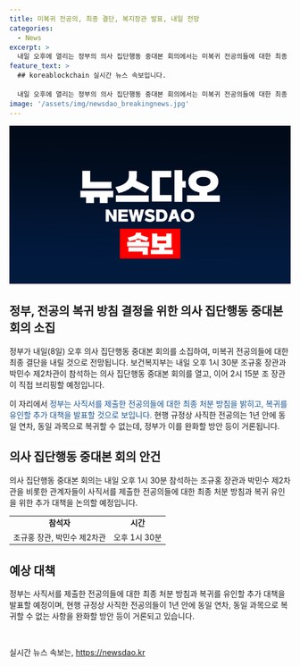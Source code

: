 ```yaml
---
title: 미복귀 전공의, 최종 결단, 복지장관 발표, 내일 전망
categories:
  - News
excerpt: >
  내일 오후에 열리는 정부의 의사 집단행동 중대본 회의에서는 미복귀 전공의들에 대한 최종 결정이 예상됩니다. 보건복지부는 조규홍 장관과 박민수 제2차관이 참석하는 회의 뒤 2시 15분에 조 장관이 직접 브리핑을 할 예정입니다. 정부는 사직서를 제출한 전공의들에 대한 최종 처분 방침과 추가 대책을 발표할 것으로 보입니다. 현재의 규정상으로는 사직한 전공의는 1년 안에 동일 연차, 동일 과목으로 복귀할 수 없지만, 정부가 이를 완화할 방안을 고려하고 있습니다.
feature_text: >
  ## koreablockchain 실시간 뉴스 속보입니다.

  내일 오후에 열리는 정부의 의사 집단행동 중대본 회의에서는 미복귀 전공의들에 대한 최종 결정이 예상됩니다. 보건복지부는 조규홍 장관과 박민수 제2차관이 참석하는 회의 뒤 2시 15분에 조 장관이 직접 브리핑을 할 예정입니다. 정부는 사직서를 제출한 전공의들에 대한 최종 처분 방침과 추가 대책을 발표할 것으로 보입니다. 현재의 규정상으로는 사직한 전공의는 1년 안에 동일 연차, 동일 과목으로 복귀할 수 없지만, 정부가 이를 완화할 방안을 고려하고 있습니다.
image: '/assets/img/newsdao_breakingnews.jpg'
---
```


<p><img src="/assets/img/newsdao_breakingnews.jpg" alt="koreablockchain 속보" /></p>

<h2 data-ke-size="size26">정부, 전공의 복귀 방침 결정을 위한 의사 집단행동 중대본 회의 소집</h2>

<p>정부가 내일(8일) 오후 의사 집단행동 중대본 회의를 소집하여, 미복귀 전공의들에 대한 최종 결단을 내릴 것으로 전망됩니다. 보건복지부는 내일 오후 1시 30분 조규홍 장관과 박민수 제2차관이 참석하는 의사 집단행동 중대본 회의를 열고, 이어 2시 15분 조 장관이 직접 브리핑할 예정입니다.</p>

<p data-ke-size="size16">이 자리에서 <span style="color: #1a5490;">정부는 사직서를 제출한 전공의들에 대한 최종 처분 방침을 밝히고, 복귀를 유인할 추가 대책을 발표할 것으로 보입니다.</span> 현행 규정상 사직한 전공의는 1년 안에 동일 연차, 동일 과목으로 복귀할 수 없는데, 정부가 이를 완화할 방안 등이 거론됩니다.</p>

<h2 data-ke-size="size26">의사 집단행동 중대본 회의 안건</h2>

<p>의사 집단행동 중대본 회의는 내일 오후 1시 30분 참석하는 조규홍 장관과 박민수 제2차관을 비롯한 관계자들이 사직서를 제출한 전공의들에 대한 최종 처분 방침과 복귀 유인을 위한 추가 대책을 논의할 예정입니다.</p>

<table>
    <tr>
        <td style="text-align: center; height: 17px;"><b>참석자</b></td>
        <td style="text-align: center; height: 17px;"><b>시간</b></td>
    </tr>
    <tr>
        <td style="text-align: center; height: 17px;">조규홍 장관, 박민수 제2차관</td>
        <td style="text-align: center; height: 17px;">오후 1시 30분</td>
    </tr>
</table>

<h2 data-ke-size="size26">예상 대책</h2>

<p data-ke-size="size16">정부는 사직서를 제출한 전공의들에 대한 최종 처분 방침과 복귀를 유인할 추가 대책을 발표할 예정이며, 현행 규정상 사직한 전공의들이 1년 안에 동일 연차, 동일 과목으로 복귀할 수 없는 사항을 완화할 방안 등이 거론되고 있습니다.</p>

<p data-ke-size="size16">&nbsp;</p>
실시간 뉴스 속보는, <a href="https://newsdao.kr" rel="dofollow">https://newsdao.kr</a>


